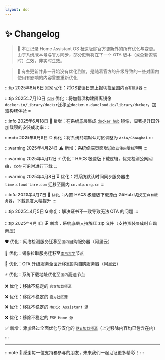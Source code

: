 ```yaml
--- 
layout: doc 
---
```


# ✨ Changelog
> 📝 本页记录 Home Assistant OS 极速版除官方更新外的所有优化与变更。由于系统版本号与官方同步，部分更新将在下一个 OTA 版本（或全新安装时）生效，非实时生效。

> 📝 有些更新并非一开始没有优化到位，是随着官方的升级导致的一些对国内使用有影响的内容需要重新优化


:::tip 2025年8月6日
🇨🇳 优化：将OS错误日志上报切换至国内`自有服务器`
:::

:::tip 2025年7月10日
🇨🇳 优化：将加载项构建隔离镜像`docker.io/library/docker`迁移至`docker.m.daocloud.io/library/docker`，加速构建体验
:::

:::info 2025年6月18日
🐳 新增：在系统底层集成 [`docker hub`](https://github.com/dongyubin/DockerHub) 镜像，显著提升国外加载项的安装成功率
:::

:::note 2025年6月8日
⏰ 优化：将系统终端默认时区调整为 `Asia/Shanghai`
:::

:::warning 2025年4月24日
⚠️ 新增：系统终端页面增加`商业使用限制`声明
:::

:::warning 2025年4月12日
⚡ 优化：HACS 极速版下载逻辑，优先检测公网网络，仅在可用时进行下载
:::

:::warning 2025年4月8日
⏳ 优化：将系统默认时间同步服务器由 `time.cloudflare.com` 迁移至国内 `cn.ntp.org.cn`
:::

:::info 2025年4月7日
🚀 优化：内置 HACS 极速版下载源由 GitHub 切换至`自有服务器`，下载速度大幅提升
:::

:::tip 2025年4月5日
🔒 修复：解决证书不一致导致无法 OTA 的问题
:::

:::tip 2025年4月1日
🗜️ 新增：系统底层支持解压 zip 文件（支持预装集成时自动解压）

🛡️ 优化：网络检测服务迁移至`国内`自购服务器（阿里云）

🏫 优化：镜像拉取服务迁移至[`南京大学`](https://mirror.nju.edu.cn/)节点

🔄 优化：OTA 升级服务全面迁移`至国`内自购服务器（阿里云）

⚡ 优化：系统下载地址优化至`国内`高速节点

❌ 优化：移除不稳定的 `官方加载项源`

❌ 优化：移除不稳定的 `官方社区源`

❌ 优化：移除不稳定的 `Music Assistant 源`

❌ 优化：移除不稳定的 `ESP Home 源`

✅ 新增：添加经过全面优化与汉化的 [`默认加载项源`](addoncn)（上述移除内容均已包含在内）

:::

---

:::note
🚩 感谢每一位支持和参与的朋友，未来我们一起见证更多精彩！
:::
